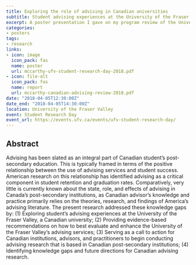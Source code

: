 ```yaml
---
title: Exploring the role of advising in Canadian universities
subtitle: Student advising experiences at the University of the Fraser Valley
excerpt: A poster presentation I gave on my program review of the University of the Fraser Valley's student advising centre.
categories:
- posters
tags:
- research
links:
- icon: image
  icon_pack: fas
  name: poster
  url: mccarthy-ufv-student-research-day-2018.pdf
- icon: file-alt
  icon_pack: fas
  name: report
  url: mccarthy-canadian-advising-review-2018.pdf
date: "2018-04-05T12:30:00Z"
date_end: "2018-04-05T14:30:00Z"
location: University of the Fraser Valley
event: Student Research Day
event_url: https://events.ufv.ca/events/ufv-student-research-day/
---
```


## Abstract

Advising has been slated as an integral part of Canadian student’s post-secondary education. This is typically framed in terms of the positive relationship between the use of advising services and student success. American research on this relationship has identified advising as a critical component in student retention and graduation rates. Comparatively, very little is currently known about the state, role, and effects of advising in Canada’s post-secondary institutions, as Canadian advisor’s knowledge and practice primarily relies on the theories, research, and findings of America’s advising literature. The present research addressed these knowledge gaps by: (1) Exploring student’s advising experiences at the University of the Fraser Valley, a Canadian university; (2) Providing evidence-based recommendations on how to best evaluate and enhance the University of the Fraser Valley’s advising services; (3) Serving as a call to action for Canadian institutions, advisors, and practitioners to begin conducting advising research that is based in Canadian post-secondary institutions; (4) Identifying knowledge gaps and future directions for Canadian advising research.
